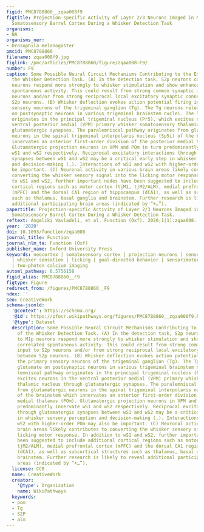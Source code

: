 ```yaml
---
figid: PMC8788860__zqaa008f9
figtitle: Projection-specific Activity of Layer 2/3 Neurons Imaged in Mouse Primary
  Somatosensory Barrel Cortex During a Whisker Detection Task
organisms:
- NA
organisms_ner:
- Drosophila melanogaster
pmcid: PMC8788860
filename: zqaa008f9.jpg
figlink: /pmc/articles/PMC8788860/figure/zqaa008-F9/
number: F9
caption: Some Possible Neural Circuit Mechanisms Contributing to the Execution of
  the Whisker Detection Task. (A) In the detection task, S2p neurons compared to M1p
  neurons respond more strongly to whisker stimulation and show enhanced correlated
  spontaneous activity. This could result from strong common synaptic input to S2p
  neurons and/or from strong reciprocal local excitatory synaptic connectivity between
  S2p neurons. (B) Whisker deflection evokes action potential firing in the primary
  sensory neurons of the trigeminal ganglion (Tg). The Tg neurons release glutamate
  on postsynaptic neurons in various trigeminal brainstem nuclei. The lemniscal pathway
  originates in the principal trigeminal nucleus (Pr5), which excites neurons in the
  ventral posterior medial (VPM) primary whisker somatosensory thalamic nucleus through
  glutamatergic synapses. The paralemniscal pathway originates from glutamatergic
  neurons in the spinal trigeminal interpolaris nucleus (Sp5i) of the brainstem which
  innervates an anterior first-order division of the posterior medial thalamus (POm).
  Glutamatergic projection neurons in VPM and POm in turn predominantly innervate
  wS1 and wS2 respectively. Reciprocal excitatory interactions through glutamatergic
  synapses between wS1 and wS2 may be a critical early step in whisker sensory perception
  and decision-making (,). Interactions of wS1 and wS2 with higher-order POm may also
  be important. (C) Neuronal activity in various brain areas likely contributes to
  converting the whisker sensory signal into the licking motor response. In addition
  to wS1 and wS2, further important nodes have been suggested to include additional
  cortical regions such as motor cortex (tjM1, tjM2/ALM), medial prefrontal cortex
  (mPFC) and the dorsal CA1 region of hippocampus (dCA1), as well as subcortical structures
  such as thalamus, basal ganglia and brainstem. Further research is likely to reveal
  additional participating brain areas (indicated by “+…”).
papertitle: Projection-specific Activity of Layer 2/3 Neurons Imaged in Mouse Primary
  Somatosensory Barrel Cortex During a Whisker Detection Task.
reftext: Angeliki Vavladeli, et al. Function (Oxf). 2020;1(1):zqaa008.
year: '2020'
doi: 10.1093/function/zqaa008
journal_title: Function
journal_nlm_ta: Function (Oxf)
publisher_name: Oxford University Press
keywords: neocortex | somatosensory cortex | projection neurons | sensory perception
  | whisker sensation | licking | goal-directed behavior | sensorimotor transformation
  | two-photon calcium imaging
automl_pathway: 0.5756158
figid_alias: PMC8788860__F9
figtype: Figure
redirect_from: /figures/PMC8788860__F9
ndex: ''
seo: CreativeWork
schema-jsonld:
  '@context': https://schema.org/
  '@id': https://pfocr.wikipathways.org/figures/PMC8788860__zqaa008f9.html
  '@type': Dataset
  description: Some Possible Neural Circuit Mechanisms Contributing to the Execution
    of the Whisker Detection Task. (A) In the detection task, S2p neurons compared
    to M1p neurons respond more strongly to whisker stimulation and show enhanced
    correlated spontaneous activity. This could result from strong common synaptic
    input to S2p neurons and/or from strong reciprocal local excitatory synaptic connectivity
    between S2p neurons. (B) Whisker deflection evokes action potential firing in
    the primary sensory neurons of the trigeminal ganglion (Tg). The Tg neurons release
    glutamate on postsynaptic neurons in various trigeminal brainstem nuclei. The
    lemniscal pathway originates in the principal trigeminal nucleus (Pr5), which
    excites neurons in the ventral posterior medial (VPM) primary whisker somatosensory
    thalamic nucleus through glutamatergic synapses. The paralemniscal pathway originates
    from glutamatergic neurons in the spinal trigeminal interpolaris nucleus (Sp5i)
    of the brainstem which innervates an anterior first-order division of the posterior
    medial thalamus (POm). Glutamatergic projection neurons in VPM and POm in turn
    predominantly innervate wS1 and wS2 respectively. Reciprocal excitatory interactions
    through glutamatergic synapses between wS1 and wS2 may be a critical early step
    in whisker sensory perception and decision-making (,). Interactions of wS1 and
    wS2 with higher-order POm may also be important. (C) Neuronal activity in various
    brain areas likely contributes to converting the whisker sensory signal into the
    licking motor response. In addition to wS1 and wS2, further important nodes have
    been suggested to include additional cortical regions such as motor cortex (tjM1,
    tjM2/ALM), medial prefrontal cortex (mPFC) and the dorsal CA1 region of hippocampus
    (dCA1), as well as subcortical structures such as thalamus, basal ganglia and
    brainstem. Further research is likely to reveal additional participating brain
    areas (indicated by “+…”).
  license: CC0
  name: CreativeWork
  creator:
    '@type': Organization
    name: WikiPathways
  keywords:
  - pom
  - Tg
  - S2P
  - alm
---
```

